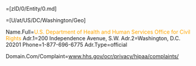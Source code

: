 =[zID/0/Entity/0.md]

=[U/at/US/DC/Washington/Geo]

Name.Full=<font color="orange">U.S. Department of Health and Human Services Office for Civil Rights</font>
Adr.1=200 Independence Avenue, S.W.
Adr.2=Washington, D.C. 20201
Phone=1-877-696-6775
Adr.Type=official

Domain.Com/Complaint=www.hhs.gov/ocr/privacy/hipaa/complaints/
